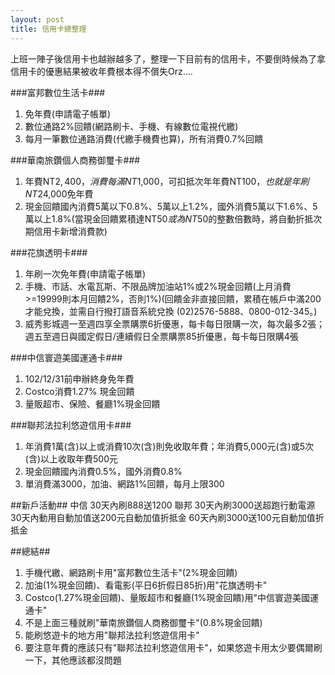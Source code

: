 ```yaml
---
layout: post
title: 信用卡總整理
---
```


上班一陣子後信用卡也越辦越多了，整理一下目前有的信用卡，不要倒時候為了拿信用卡的優惠結果被收年費根本得不償失Orz....

###富邦數位生活卡###
1. 免年費(申請電子帳單)
2. 數位通路2%回饋(網路刷卡、手機、有線數位電視代繳)
3. 每月一筆數位通路消費(代繳手機費也算)，所有消費0.7%回饋


###華南旅鑽個人商務御璽卡###
1. 年費NT$2,400，消費每滿NT$1,000，可扣抵次年年費NT$100，也就是年刷NT$24,000免年費
2. 現金回饋國內消費5萬以下0.8%、5萬以上1.2%，國外消費5萬以下1.6%、5萬以上1.8%(當現金回饋累積達NT$50或為NT$50的整數倍數時，將自動折抵次期信用卡新增消費款)


###花旗透明卡###
1. 年刷一次免年費(申請電子帳單)
2. 手機、市話、水電瓦斯、不限品牌加油站1%或2%現金回饋(上月消費>=19999則本月回饋2%，否則1%)(回饋金非直接回饋，累積在帳戶中滿200才能兌換，並需自行撥打語音系統兌換 (02)2576-5888、0800-012-345。)
3. 威秀影城週一至週四享全票購票6折優惠，每卡每日限購一次，每次最多2張；週五至週日與國定假日/連續假日全票購票85折優惠，每卡每日限購4張


###中信寰遊美國運通卡###
1. 102/12/31前申辦終身免年費
2. Costco消費1.27% 現金回饋
3. 量販超市、保險、餐廳1%現金回饋


###聯邦法拉利悠遊信用卡###
1. 年消費1萬(含)以上或消費10次(含)則免收取年費；年消費5,000元(含)或5次(含)以上收取年費500元
2. 現金回饋國內消費0.5%，國外消費0.8%
3. 單消費滿3000，加油、網路1%回饋，每月上限300


##新戶活動##
中信 30天內刷888送1200
聯邦 30天內刷3000送超跑行動電源
    30天內動用自動加值送200元自動加值折抵金
    60天內刷3000送100元自動加值折抵金


##總結##
1. 手機代繳、網路刷卡用"富邦數位生活卡"(2%現金回饋)
2. 加油(1%現金回饋)、看電影(平日6折假日85折)用"花旗透明卡"
3. Costco(1.27%現金回饋)、量販超市和餐廳(1%現金回饋)用"中信寰遊美國運通卡"
4. 不是上面三種就刷"華南旅鑽個人商務御璽卡"(0.8%現金回饋)
5. 能刷悠遊卡的地方用"聯邦法拉利悠遊信用卡"
6. 要注意年費的應該只有"聯邦法拉利悠遊信用卡"，如果悠遊卡用太少要偶爾刷一下，其他應該都沒問題

